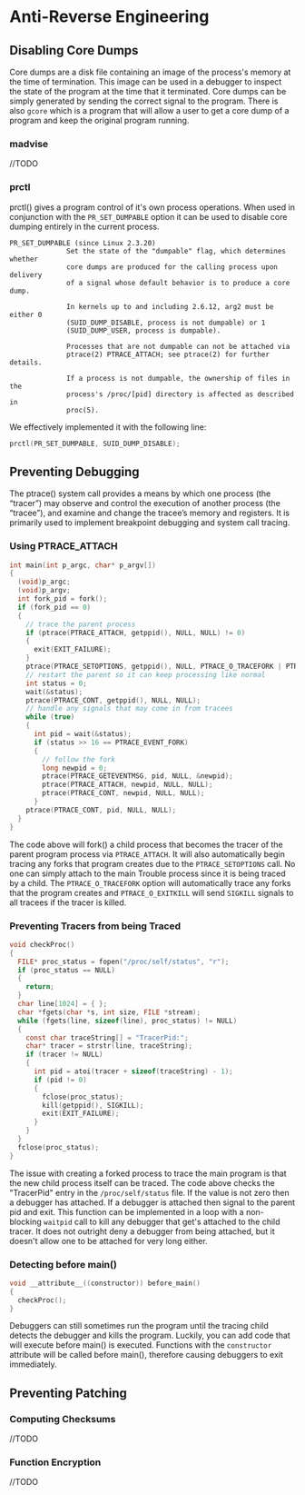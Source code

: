 # Anti-Reverse Engineering

## Disabling Core Dumps
Core dumps are a disk file containing an image of the process's memory at the time of termination. This image can be used in a debugger to inspect the state of the program at the time that it terminated. Core dumps can be simply generated by sending the correct signal to the program. There is also `gcore` which is a program that will allow a user to get a core dump of a program and keep the original program running.

### madvise
//TODO

### prctl
prctl() gives a program control of it's own process operations. When used in conjunction with the `PR_SET_DUMPABLE` option it can be used to disable core dumping entirely in the current process.
```man
PR_SET_DUMPABLE (since Linux 2.3.20)
              Set the state of the "dumpable" flag, which determines whether
              core dumps are produced for the calling process upon delivery
              of a signal whose default behavior is to produce a core dump.

              In kernels up to and including 2.6.12, arg2 must be either 0
              (SUID_DUMP_DISABLE, process is not dumpable) or 1
              (SUID_DUMP_USER, process is dumpable).
              
              Processes that are not dumpable can not be attached via
              ptrace(2) PTRACE_ATTACH; see ptrace(2) for further details.

              If a process is not dumpable, the ownership of files in the
              process's /proc/[pid] directory is affected as described in
              proc(5).
```

We effectively implemented it with the following line:
```C
prctl(PR_SET_DUMPABLE, SUID_DUMP_DISABLE);
```

## Preventing Debugging
The ptrace() system call provides a means by which one process (the “tracer”) may observe and control the execution of another process (the “tracee”), and examine and change the tracee’s memory and registers. It is primarily used to implement breakpoint debugging and system call tracing.

### Using PTRACE_ATTACH
```C
int main(int p_argc, char* p_argv[])
{
  (void)p_argc;
  (void)p_argv;
  int fork_pid = fork();
  if (fork_pid == 0)
  {
    // trace the parent process
    if (ptrace(PTRACE_ATTACH, getppid(), NULL, NULL) != 0)
    {
      exit(EXIT_FAILURE);
    }
    ptrace(PTRACE_SETOPTIONS, getppid(), NULL, PTRACE_O_TRACEFORK | PTRACE_O_EXITKILL);
    // restart the parent so it can keep processing like normal
    int status = 0;
    wait(&status);
    ptrace(PTRACE_CONT, getppid(), NULL, NULL);
    // handle any signals that may come in from tracees
    while (true)
    {
      int pid = wait(&status);
      if (status >> 16 == PTRACE_EVENT_FORK)
      {
        // follow the fork
        long newpid = 0;
        ptrace(PTRACE_GETEVENTMSG, pid, NULL, &newpid);
        ptrace(PTRACE_ATTACH, newpid, NULL, NULL);
        ptrace(PTRACE_CONT, newpid, NULL, NULL);
      }
    ptrace(PTRACE_CONT, pid, NULL, NULL);
  }
}
```
The code above will fork() a child process that becomes the tracer of the parent program process via `PTRACE_ATTACH`. It will also automatically begin tracing any forks that program creates due to the `PTRACE_SETOPTIONS` call. No one can simply attach to the main Trouble process since it is being traced by a child. The `PTRACE_O_TRACEFORK` option will automatically trace any forks that the program creates and `PTRACE_O_EXITKILL` will send `SIGKILL` signals to all tracees if the tracer is killed.

### Preventing Tracers from being Traced
```C
void checkProc()
{
  FILE* proc_status = fopen("/proc/self/status", "r");
  if (proc_status == NULL)
  {
    return;
  }
  char line[1024] = { };
  char *fgets(char *s, int size, FILE *stream);
  while (fgets(line, sizeof(line), proc_status) != NULL)
  {
    const char traceString[] = "TracerPid:";
    char* tracer = strstr(line, traceString);
    if (tracer != NULL)
    {
      int pid = atoi(tracer + sizeof(traceString) - 1);
      if (pid != 0)
      {
        fclose(proc_status);
        kill(getppid(), SIGKILL);
        exit(EXIT_FAILURE);
      }
    }
  }
  fclose(proc_status);
}
```
The issue with creating a forked process to trace the main program is that the new child process itself can be traced. The code above checks the "TracerPid" entry in the `/proc/self/status` file. If the value is not zero then a debugger has attached. If a debugger is attached then signal to the parent pid and exit. This function can be implemented in a loop with a non-blocking `waitpid` call to kill any debugger that get's attached to the child tracer. It does not outright deny a debugger from being attached, but it doesn't allow one to be attached for very long either.

### Detecting before main()
```C
void __attribute__((constructor)) before_main()
{
  checkProc();
}
```
Debuggers can still sometimes run the program until the tracing child detects the debugger and kills the program. Luckily, you can add code that will execute before main() is executed. Functions with the `constructor` attribute will be called before main(), therefore causing debuggers to exit immediately.

## Preventing Patching
### Computing Checksums
//TODO
### Function Encryption
//TODO
